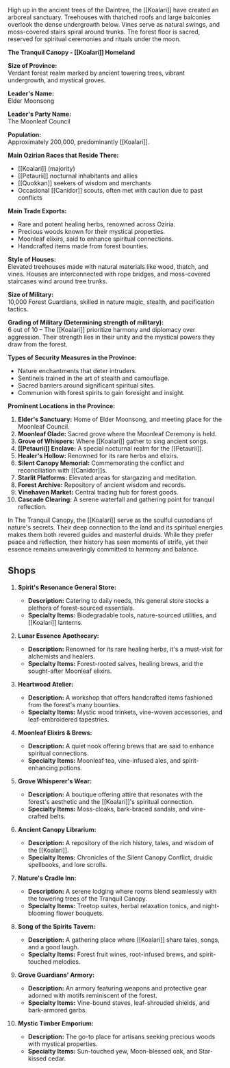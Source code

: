  High up in the ancient trees of the Daintree, the [[Koalari]] have created an arboreal sanctuary. Treehouses with thatched roofs and large balconies overlook the dense undergrowth below. Vines serve as natural swings, and moss-covered stairs spiral around trunks. The forest floor is sacred, reserved for spiritual ceremonies and rituals under the moon.

**The Tranquil Canopy - [[Koalari]] Homeland**

**Size of Province:**  
Verdant forest realm marked by ancient towering trees, vibrant undergrowth, and mystical groves.

**Leader's Name:**  
Elder Moonsong

**Leader's Party Name:**  
The Moonleaf Council

**Population:**  
Approximately 200,000, predominantly [[Koalari]].

**Main Ozirian Races that Reside There:**  
- [[Koalari]] (majority)
- [[Petaurii]] nocturnal inhabitants and allies
- [[Quokkan]] seekers of wisdom and merchants
- Occasional [[Canidor]] scouts, often met with caution due to past conflicts

**Main Trade Exports:**  
- Rare and potent healing herbs, renowned across Oziria.
- Precious woods known for their mystical properties.
- Moonleaf elixirs, said to enhance spiritual connections.
- Handcrafted items made from forest bounties.

**Style of Houses:**  
Elevated treehouses made with natural materials like wood, thatch, and vines. Houses are interconnected with rope bridges, and moss-covered staircases wind around tree trunks.

**Size of Military:**  
10,000 Forest Guardians, skilled in nature magic, stealth, and pacification tactics.

**Grading of Military (Determining strength of military):**  
6 out of 10 – The [[Koalari]] prioritize harmony and diplomacy over aggression. Their strength lies in their unity and the mystical powers they draw from the forest.

**Types of Security Measures in the Province:**  
- Nature enchantments that deter intruders.
- Sentinels trained in the art of stealth and camouflage.
- Sacred barriers around significant spiritual sites.
- Communion with forest spirits to gain foresight and insight.

**Prominent Locations in the Province:**  
1. **Elder's Sanctuary:** Home of Elder Moonsong, and meeting place for the Moonleaf Council.
2. **Moonleaf Glade:** Sacred grove where the Moonleaf Ceremony is held.
3. **Grove of Whispers:** Where [[Koalari]] gather to sing ancient songs.
4. **[[Petaurii]] Enclave:** A special nocturnal realm for the [[Petaurii]].
5. **Healer's Hollow:** Renowned for its rare herbs and elixirs.
6. **Silent Canopy Memorial:** Commemorating the conflict and reconciliation with [[Canidor]]s.
7. **Starlit Platforms:** Elevated areas for stargazing and meditation.
8. **Forest Archive:** Repository of ancient wisdom and records.
9. **Vinehaven Market:** Central trading hub for forest goods.
10. **Cascade Clearing:** A serene waterfall and gathering point for tranquil reflection.

In The Tranquil Canopy, the [[Koalari]] serve as the soulful custodians of nature's secrets. Their deep connection to the land and its spiritual energies makes them both revered guides and masterful druids. While they prefer peace and reflection, their history has seen moments of strife, yet their essence remains unwaveringly committed to harmony and balance.

## Shops

1. **Spirit's Resonance General Store:**
    
    - **Description:** Catering to daily needs, this general store stocks a plethora of forest-sourced essentials.
    - **Specialty Items:** Biodegradable tools, nature-sourced utilities, and [[Koalari]] lanterns.
      
2. **Lunar Essence Apothecary:**
    
    - **Description:** Renowned for its rare healing herbs, it's a must-visit for alchemists and healers.
    - **Specialty Items:** Forest-rooted salves, healing brews, and the sought-after Moonleaf elixirs.
      
3. **Heartwood Atelier:**
    
    - **Description:** A workshop that offers handcrafted items fashioned from the forest's many bounties.
    - **Specialty Items:** Mystic wood trinkets, vine-woven accessories, and leaf-embroidered tapestries.
      
4. **Moonleaf Elixirs & Brews:**
    
    - **Description:** A quiet nook offering brews that are said to enhance spiritual connections.
    - **Specialty Items:** Moonleaf tea, vine-infused ales, and spirit-enhancing potions.
      
5. **Grove Whisperer's Wear:**
    
    - **Description:** A boutique offering attire that resonates with the forest's aesthetic and the [[Koalari]]'s spiritual connection.
    - **Specialty Items:** Moss-cloaks, bark-braced sandals, and vine-crafted belts.
      
6. **Ancient Canopy Librarium:**
    
    - **Description:** A repository of the rich history, tales, and wisdom of the [[Koalari]].
    - **Specialty Items:** Chronicles of the Silent Canopy Conflict, druidic spellbooks, and lore scrolls.
      
7. **Nature's Cradle Inn:**
    
    - **Description:** A serene lodging where rooms blend seamlessly with the towering trees of the Tranquil Canopy.
    - **Specialty Items:** Treetop suites, herbal relaxation tonics, and night-blooming flower bouquets.
      
8. **Song of the Spirits Tavern:**
    
    - **Description:** A gathering place where [[Koalari]] share tales, songs, and a good laugh.
    - **Specialty Items:** Forest fruit wines, root-infused brews, and spirit-touched melodies.
      
9. **Grove Guardians' Armory:**
    
    - **Description:** An armory featuring weapons and protective gear adorned with motifs reminiscent of the forest.
    - **Specialty Items:** Vine-bound staves, leaf-shrouded shields, and bark-armored garbs.
      
10. **Mystic Timber Emporium:**
    
    - **Description:** The go-to place for artisans seeking precious woods with mystical properties.
    - **Specialty Items:** Sun-touched yew, Moon-blessed oak, and Star-kissed cedar.
      


